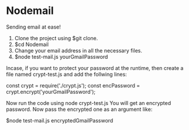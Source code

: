 # Nodemail
Sending email at ease!

1. Clone the project using $git clone.
2. $cd Nodemail
3. Change your email address in all the necessary files.
4. $node test-mail.js yourGmailPassword

Incase, if you want to protect your password at the runtime, then create a file named crypt-test.js and add the follwing lines:

const crypt = require('./crypt.js');
const encPassword = crypt.encrypt('yourGmailPassword');

Now run the code using node crypt-test.js
You will get an encrypted password. Now pass the encrypted one as an argument like:

$node test-mail.js encryptedGmailPassword


